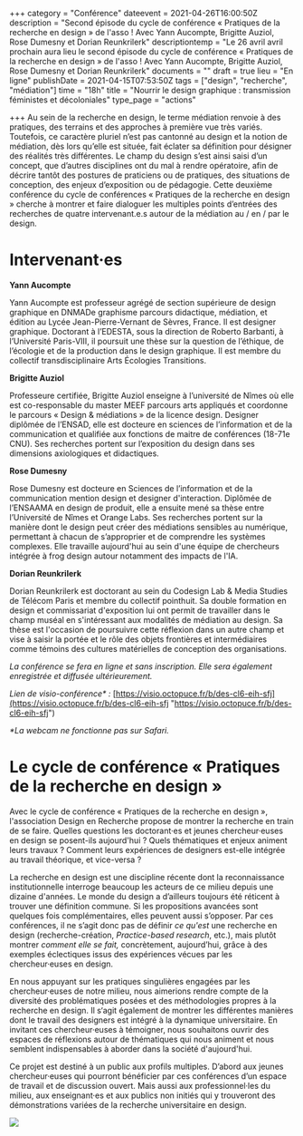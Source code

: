 +++
category = "Conférence"
dateevent = 2021-04-26T16:00:50Z
description = "Second épisode du cycle de conférence « Pratiques de la recherche en design » de l'asso ! Avec Yann Aucompte, Brigitte Auziol, Rose Dumesny et Dorian Reunkrilerk"
descriptiontemp = "Le 26 avril avril prochain aura lieu le second épisode du cycle de conférence « Pratiques de la recherche en design » de l'asso ! Avec Yann Aucompte, Brigitte Auziol, Rose Dumesny et Dorian Reunkrilerk"
documents = ""
draft = true
lieu = "En ligne"
publishDate = 2021-04-15T07:53:50Z
tags = ["design", "recherche", "médiation"]
time = "18h"
title = "Nourrir le design graphique : transmission féministes et décoloniales"
type_page = "actions"

+++
Au sein de la recherche en design, le terme médiation renvoie à des pratiques, des terrains et des approches à première vue très variés. Toutefois, ce caractère pluriel n’est pas cantonné au design et la notion de médiation, dès lors qu’elle est située, fait éclater sa définition pour désigner des réalités très différentes. Le champ du design s’est ainsi saisi d’un concept, que d’autres disciplines ont du mal à rendre opératoire, afin de décrire tantôt des postures de praticiens ou de pratiques, des situations de conception, des enjeux d’exposition ou de pédagogie. Cette deuxième conférence du cycle de conférences « Pratiques de la recherche en design » cherche à montrer et faire dialoguer les multiples points d’entrées des recherches de quatre intervenant.e.s autour de la médiation au / en / par le design.

# Intervenant·es

**Yann Aucompte**

Yann Aucompte est professeur agrégé de section supérieure de design graphique en DNMADe graphisme parcours didactique, médiation, et édition au Lycée Jean-Pierre-Vernant de Sèvres, France. Il est designer graphique. Doctorant à l’EDESTA, sous la direction de Roberto Barbanti, à l’Université Paris-VIII, il poursuit une thèse sur la question de l’éthique, de l’écologie et de la production dans le design graphique. Il est membre du collectif transdisciplinaire Arts Écologies Transitions.

**Brigitte Auziol**

Professeure certifiée, Brigitte Auziol enseigne à l’université de Nîmes où elle est co-responsable du master MEEF parcours arts appliqués et coordonne le parcours « Design & médiations » de la licence design. Designer diplômée de l’ENSAD, elle est docteure en sciences de l’information et de la communication et qualifiée aux fonctions de maitre de conférences (18-71e CNU). Ses recherches portent sur l’exposition du design dans ses dimensions axiologiques et didactiques.

**Rose Dumesny**

Rose Dumesny est docteure en Sciences de l’information et de la communication mention design et designer d'interaction. Diplômée de l’ENSAAMA en design de produit, elle a ensuite mené sa thèse entre l’Université de Nîmes et Orange Labs. Ses recherches portent sur la manière dont le design peut créer des médiations sensibles au numérique, permettant à chacun de s’approprier et de comprendre les systèmes complexes. Elle travaille aujourd'hui au sein d'une équipe de chercheurs intégrée à frog design autour notamment des impacts de l'IA.

**Dorian Reunkrilerk**

Dorian Reunkrilerk est doctorant au sein du Codesign Lab & Media Studies de Télécom Paris et membre du collectif pointhuit. Sa double formation en design et commissariat d'exposition lui ont permit de travailler dans le champ muséal en s'intéressant aux modalités de médiation au design. Sa thèse est l'occasion de poursuivre cette réflexion dans un autre champ et vise à saisir la portée et le rôle des objets frontières et intermédiaires comme témoins des cultures matérielles de conception des organisations.

_La conférence se fera en ligne et sans inscription. Elle sera également enregistrée et diffusée ultérieurement._

_Lien de visio-conférence* :_ [https://visio.octopuce.fr/b/des-cl6-eih-sfj](https://visio.octopuce.fr/b/des-cl6-eih-sfj "https://visio.octopuce.fr/b/des-cl6-eih-sfj")

_*La webcam ne fonctionne pas sur Safari._

# Le cycle de conférence « Pratiques de la recherche en design »

Avec le cycle de conférence « Pratiques de la recherche en design », l'association Design en Recherche propose de montrer la recherche en train de se faire. Quelles questions les doctorant·es et jeunes chercheur·euses en design se posent-ils aujourd'hui ? Quels thématiques et enjeux animent leurs travaux ? Comment leurs expériences de designers est-elle intégrée au travail théorique, et vice-versa ?

La recherche en design est une discipline récente dont la reconnaissance institutionnelle interroge beaucoup les acteurs de ce milieu depuis une dizaine d'années. Le monde du design a d’ailleurs toujours été réticent à trouver une définition commune. Si les propositions avancées sont quelques fois complémentaires, elles peuvent aussi s’opposer. Par ces conférences, il ne s’agit donc pas de définir _ce qu'est_ une recherche en design (recherche-création, _Practice-based research_, etc.), mais plutôt montrer _comment elle se fait,_ concrètement, aujourd’hui, grâce à des exemples éclectiques issus des expériences vécues par les chercheur·euses en design.

En nous appuyant sur les pratiques singulières engagées par les chercheur·euses de notre milieu, nous aimerions rendre compte de la diversité des problématiques posées et des méthodologies propres à la recherche en design. Il s‘agit également de montrer les différentes manières dont le travail des designers est intégré à la dynamique universitaire. En invitant ces chercheur·euses à témoigner, nous souhaitons ouvrir des espaces de réflexions autour de thématiques qui nous animent et nous semblent indispensables à aborder dans la société d'aujourd'hui.

Ce projet est destiné à un public aux profils multiples. D’abord aux jeunes chercheur·euses qui pourront bénéficier par ces conférences d’un espace de travail et de discussion ouvert. Mais aussi aux professionnel·les du milieu, aux enseignant·es et aux publics non initiés qui y trouveront des démonstrations variées de la recherche universitaire en design.

![](/images/pratique-de-la-recherche-en-design.jpg)